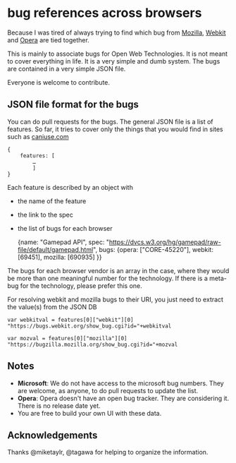 # bug references across browsers

Because I was tired of always trying to find which bug from [Mozilla](https://bugzilla.mozilla.org/), [Webkit](https://bugs.webkit.org/) and [Opera](https://bugs.opera.com/) are tied together. 

This is mainly to associate bugs for Open Web Technologies. It is not meant to cover everything in life. It is a very simple and dumb system. The bugs are contained in a very simple JSON file.

Everyone is welcome to contribute.

## JSON file format for the bugs

You can do pull requests for the bugs. The general JSON file is a list of features. So far, it tries to cover only the things that you would find in sites such as [caniuse.com](http://caniuse.com/)

	{
		features: [
			…
			]
	}

Each feature is described by an object with

* the name of the feature
* the link to the spec
* the list of bugs for each browser

	{name: "Gamepad API", 
	 spec: "https://dvcs.w3.org/hg/gamepad/raw-file/default/gamepad.html", 
	 bugs: {opera: ["CORE-45220"], webkit: [69451], mozilla: [690935] }}

The bugs for each browser vendor is an array in the case, where they would be more than one meaningful number for the technology. If there is a meta-bug for the technology, please prefer this one.

For resolving webkit and mozilla bugs to their URI, you just need to extract the value(s) from the JSON DB

	var webkitval = features[0]["webkit"][0]
	"https://bugs.webkit.org/show_bug.cgi?id="+webkitval
	
	var mozval = features[0]["mozilla"][0]
	"https://bugzilla.mozilla.org/show_bug.cgi?id="+mozval

## Notes

* **Microsoft**: We do not have access to the microsoft bug numbers. They are welcome, as anyone, to do pull requests to update the list.
* **Opera**: Opera doesn't have an open bug tracker. They are considering it. There is no release date yet.
* You are free to build your own UI with these data.

## Acknowledgements

Thanks @miketaylr, @tagawa for helping to organize the information.
